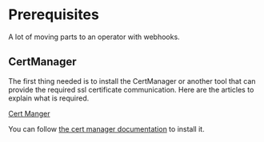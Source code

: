 # Prerequisites

A lot of moving parts to an operator with webhooks.

## CertManager

The first thing needed is to install the CertManager or another tool that can provide the required ssl certificate communication.  Here are the articles to explain what is required.

[Cert Manger](https://book.kubebuilder.io/cronjob-tutorial/cert-manager.html)

You can follow [the cert manager documentation](https://docs.cert-manager.io/en/latest/getting-started/install/kubernetes.html) to install it.